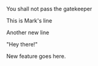 You shall not pass the gatekeeper

This is Mark's line

Another new line

"Hey there!"

New feature goes here.
